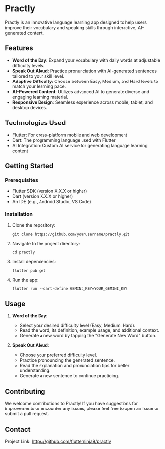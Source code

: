 # Practly

Practly is an innovative language learning app designed to help users improve their vocabulary and speaking skills through interactive, AI-generated content.

## Features

- **Word of the Day**: Expand your vocabulary with daily words at adjustable difficulty levels.
- **Speak Out Aloud**: Practice pronunciation with AI-generated sentences tailored to your skill level.
- **Adaptive Difficulty**: Choose between Easy, Medium, and Hard levels to match your learning pace.
- **AI-Powered Content**: Utilizes advanced AI to generate diverse and engaging learning material.
- **Responsive Design**: Seamless experience across mobile, tablet, and desktop devices.

## Technologies Used

- Flutter: For cross-platform mobile and web development
- Dart: The programming language used with Flutter
- AI Integration: Custom AI service for generating language learning content

## Getting Started

### Prerequisites

- Flutter SDK (version X.X.X or higher)
- Dart (version X.X.X or higher)
- An IDE (e.g., Android Studio, VS Code)

### Installation

1. Clone the repository:
   ```
   git clone https://github.com/yourusername/practly.git
   ```

2. Navigate to the project directory:
   ```
   cd practly
   ```

3. Install dependencies:
   ```
   flutter pub get
   ```

4. Run the app:
   ```
   flutter run --dart-define GEMINI_KEY=YOUR_GEMINI_KEY
   ```

## Usage

1. **Word of the Day**:
   - Select your desired difficulty level (Easy, Medium, Hard).
   - Read the word, its definition, example usage, and additional context.
   - Generate a new word by tapping the "Generate New Word" button.

2. **Speak Out Aloud**:
   - Choose your preferred difficulty level.
   - Practice pronouncing the generated sentence.
   - Read the explanation and pronunciation tips for better understanding.
   - Generate a new sentence to continue practicing.

## Contributing

We welcome contributions to Practly! If you have suggestions for improvements or encounter any issues, please feel free to open an issue or submit a pull request.

## Contact

Project Link: https://github.com/flutterninja9/practly
